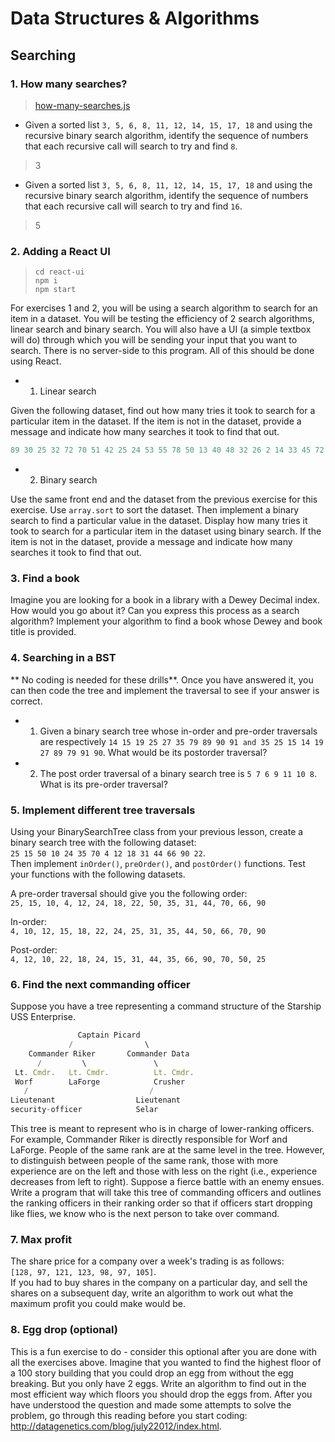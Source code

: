 # Data Structures & Algorithms

## Searching

### 1. How many searches?  

  > [how-many-searches.js](../master/drills/how-many-searches.js)  

 - Given a sorted list `3, 5, 6, 8, 11, 12, 14, 15, 17, 18` and using the recursive binary search algorithm, identify the sequence of numbers that each recursive call will search to try and find `8`.  

  > 3

 - Given a sorted list `3, 5, 6, 8, 11, 12, 14, 15, 17, 18` and using the recursive binary search algorithm, identify the sequence of numbers that each recursive call will search to try and find `16`.  

  > 5

### 2. Adding a React UI  

  > `cd react-ui`  
  > `npm i`  
  > `npm start`  
  
For exercises 1 and 2, you will be using a search algorithm to search for an item in a dataset. You will be testing the efficiency of 2 search algorithms, linear search and binary search. You will also have a UI (a simple textbox will do) through which you will be sending your input that you want to search. There is no server-side to this program. All of this should be done using React.

 - 1) Linear search

Given the following dataset, find out how many tries it took to search for a particular item in the dataset. If the item is not in the dataset, provide a message and indicate how many searches it took to find that out.  

```javascript
89 30 25 32 72 70 51 42 25 24 53 55 78 50 13 40 48 32 26 2 14 33 45 72 56 44 21 88 27 68 15 62 93 98 73 28 16 46 87 28 65 38 67 16 85 63 23 69 64 91 9 70 81 27 97 82 6 88 3 7 46 13 11 64 76 31 26 38 28 13 17 69 90 1 6 7 64 43 9 73 80 98 46 27 22 87 49 83 6 39 42 51 54 84 34 53 78 40 14 5
```  

 - 2) Binary search  

Use the same front end and the dataset from the previous exercise for this exercise. Use `array.sort` to sort the dataset. Then implement a binary search to find a particular value in the dataset. Display how many tries it took to search for a particular item in the dataset using binary search. If the item is not in the dataset, provide a message and indicate how many searches it took to find that out.

### 3. Find a book  

Imagine you are looking for a book in a library with a Dewey Decimal index. How would you go about it? Can you express this process as a search algorithm? Implement your algorithm to find a book whose Dewey and book title is provided.

### 4. Searching in a BST  

** No coding is needed for these drills**. Once you have answered it, you can then code the tree and implement the traversal to see if your answer is correct.

 - 1) Given a binary search tree whose in-order and pre-order traversals are respectively `14 15 19 25 27 35 79 89 90 91 and 35 25 15 14 19 27 89 79 91 90`. What would be its postorder traversal?

 - 2) The post order traversal of a binary search tree is `5 7 6 9 11 10 8`. What is its pre-order traversal?

### 5. Implement different tree traversals  

Using your BinarySearchTree class from your previous lesson, create a binary search tree with the following dataset:  
`25 15 50 10 24 35 70 4 12 18 31 44 66 90 22`.  
Then implement `inOrder()`, `preOrder()`, and `postOrder()` functions. Test your functions with the following datasets.

A pre-order traversal should give you the following order:  
`25, 15, 10, 4, 12, 24, 18, 22, 50, 35, 31, 44, 70, 66, 90`

In-order:  
`4, 10, 12, 15, 18, 22, 24, 25, 31, 35, 44, 50, 66, 70, 90`

Post-order:  
`4, 12, 10, 22, 18, 24, 15, 31, 44, 35, 66, 90, 70, 50, 25`  

### 6. Find the next commanding officer  

Suppose you have a tree representing a command structure of the Starship USS Enterprise.  

```javascript
               Captain Picard
             /                \
    Commander Riker       Commander Data
      /         \               \
 Lt. Cmdr.   Lt. Cmdr.          Lt. Cmdr.
 Worf        LaForge            Crusher
   /                           /
Lieutenant                  Lieutenant
security-officer            Selar
```  

This tree is meant to represent who is in charge of lower-ranking officers. For example, Commander Riker is directly responsible for Worf and LaForge. People of the same rank are at the same level in the tree. However, to distinguish between people of the same rank, those with more experience are on the left and those with less on the right (i.e., experience decreases from left to right). Suppose a fierce battle with an enemy ensues. Write a program that will take this tree of commanding officers and outlines the ranking officers in their ranking order so that if officers start dropping like flies, we know who is the next person to take over command.

### 7. Max profit  

The share price for a company over a week's trading is as follows:  
`[128, 97, 121, 123, 98, 97, 105]`.  
If you had to buy shares in the company on a particular day, and sell the shares on a subsequent day, write an algorithm to work out what the maximum profit you could make would be.

### 8. Egg drop (optional)  

This is a fun exercise to do - consider this optional after you are done with all the exercises above. Imagine that you wanted to find the highest floor of a 100 story building that you could drop an egg from without the egg breaking. But you only have 2 eggs. Write an algorithm to find out in the most efficient way which floors you should drop the eggs from. After you have understood the question and made some attempts to solve the problem, go through this reading before you start coding: http://datagenetics.com/blog/july22012/index.html.